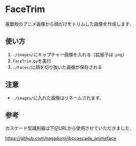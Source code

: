 # FaceTrim

複数枚のアニメ画像から顔だけをトリムした画像を作成します．



## 使い方

1. ```./images/```にキャプチャー画像を入れる（拡張子は```.png```）
2. ```FaceTrim.py```を実行
3. ```./Faces/```に顔を切り抜いた画像が保存される




## 注意

* ```./images/```に入れた画像はリネームされます．




## 参考 

カスケード型識別器は下記URLから使用させていただきました．

https://github.com/nagadomi/lbpcascade_animeface
